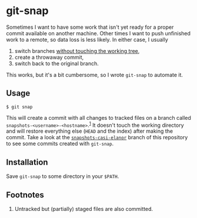 # git-snap

Sometimes I want to have some work that isn't yet ready for a proper commit available on
another machine.  Other times I want to push unfinished work to a remote, so data loss is
less likely.  In either case, I usually

1.  switch branches [without touching the working tree][1],
2.  create a throwaway commit,
3.  switch back to the original branch.

This works, but it's a bit cumbersome, so I wrote `git-snap` to automate it.

## Usage

    $ git snap

This will create a commit with all changes to tracked files on a branch called
`snapshots-<username>-<hostname>`.<sup>[1](#user-content-footnote-1)</sup>  It doesn't
touch the working directory and will restore everything else (`HEAD` and the index) after
making the commit.  Take a look at the [`snapshots-casi-elanor`][3] branch of this
repository to see some commits created with `git-snap`.

## Installation

Save `git-snap` to some directory in your `$PATH`.

## Footnotes

<ol>
<li id="footnote-1">
Untracked but (partially) staged files are also committed.
</li>
</ol>

[1]: https://stackoverflow.com/q/6070179
     "Switching branches without touching the working tree?"
[2]: https://git-scm.com/book/en/v2/Git-Tools-Reset-Demystified#_the_index
     "Git Tools - Reset Demystified - Pro Git"
[3]: https://github.com/meribold/git-snap/commits/snapshots-casi-elanor
